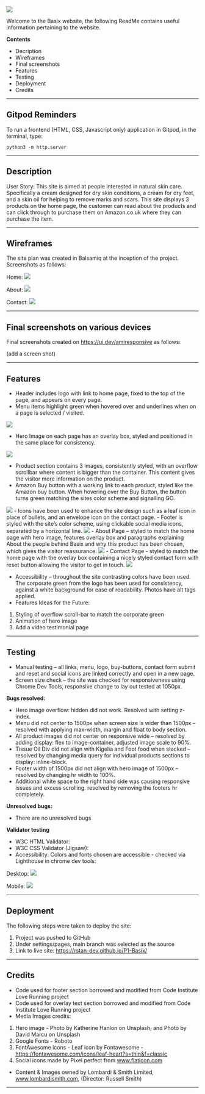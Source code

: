 <img src="assets/images/basix-green-logo.jpg">

Welcome to the Basix website, the following ReadMe contains useful information pertaining to the website.

**Contents**
 - Decription
 - Wireframes
 - Final screenshots
 - Features
 - Testing
 - Deployment
 - Credits


------

## Gitpod Reminders

To run a frontend (HTML, CSS, Javascript only) application in Gitpod, in the terminal, type:

`python3 -m http.server`

------

## Description

User Story:  This site is aimed at people interested in natural skin care. Specifically a cream designed for dry skin conditions, a cream for dry feet, and a skin oil for helping to remove marks and scars.  This site displays 3 products on the home page, the customer can read about the products and can click through to purchase them on Amazon.co.uk where they can purchase the item.


------

## Wireframes

The site plan was created in Balsamiq at the inception of the project.  Screenshots as follows:

Home:
<img src="assets/readme-images/w-f-basix-home-page.png">

About:
<img src="assets/readme-images/w-f-basix-about-page.png">

Contact:
<img src="assets/readme-images/w-f-basix-contact-page.png">

------

## Final screenshots on various devices

Final screenshots created on https://ui.dev/amiresponsive as follows:

(add a screen shot)

------

## Features

- Header includes logo with link to home page, fixed to the top of the page, and appears on every page.
- Menu items highlight green when hovered over and underlines when on a page is selected / visited.
<img src="assets/readme-images/header.jpg">

- Hero Image on each page has an overlay box, styled and positioned in the same place for consistency.
<img src="assets/readme-images/overlay-text-box.jpg">

- Product section contains 3 images, consistently styled, with an overflow scrollbar where content is bigger than the container.  This content gives the visitor more information on the product.  
- Amazon Buy button with a working link to each product, styled like the Amazon buy button.  When hovering over the Buy Button, the button turns green matching the sites color scheme and signalling GO.
<img src="assets/readme-images/product-section.jpg">
- Icons have been used to enhance the site design such as a leaf icon in place of bullets, and an envelope icon on the contact page.
- Footer is styled with the site’s color scheme, using clickable social media icons, separated by a horizontal line.
<img src="assets/readme-images/footer-section.jpg">
- About Page – styled to match the home page with hero image, features overlay box and paragraphs explaining About the people behind Basix and why this product has been chosen, which gives the visitor reassurance.
<img src="assets/readme-images/about-page.jpg">
- Contact Page - styled to match the home page with the overlay box containing a nicely styled contact form with reset button allowing the visitor to get in touch.
<img src="assets/readme-images/contact -page.jpg">

- Accessibility – throughout the site contrasting colors have been used.  The corporate green from the logo has been used for consistency, against a white background for ease of readability.  Photos have alt tags applied.
- Features Ideas for the Future:
1.  Styling of overflow scroll-bar to match the corporate green
2.  Animation of hero image
3.  Add a video testimonial page

------

## Testing

- Manual testing – all links, menu, logo, buy-buttons, contact form submit and reset and social icons are linked correctly and open in a new page.
- Screen size check – the site was checked for responsiveness using Chrome Dev Tools, responsive change to lay out tested at 1050px.

**Bugs resolved:**

- Hero image overflow: hidden did not work.  Resolved with setting z-index.
- Menu did not center to 1500px when screen size is wider than 1500px – resolved with applying max-width, margin and float to body section.
- All product images did not center on responsive wide – resolved by adding display: flex to image-container, adjusted image scale to 90%.
- Tissue Oil Div did not align with Kigelia and Foot food when stacked – resolved by changing media query for individual products sections to display: inline-block.
- Footer width of 1500px did not align with hero image of 1500px – resolved by changing hr width to 100%.
- Additional white space to the right hand side was causing responsive issues and excess scrolling. resolved by removing the footers hr completely.

**Unresolved bugs:**

- There are no unresolved bugs

**Validator testing**

- W3C HTML Validator: 
- W3C CSS Validator (Jigsaw):
- Accessibility: Colors and fonts chosen are accessible - checked via Lighthouse in chrome dev tools:

Desktop:
<img src="assets/readme-images/lighthouse-report-desktop.jpg">

Mobile:
<img src="assets/readme-images/lighthouse-report-mobile.jpg"> 

------

## Deployment

The following steps were taken to deploy the site:

1. Project was pushed to GitHub
2. Under settings/pages, main branch was selected as the source
3. Link to live site: https://rstan-dev.github.io/P1-Basix/

------

## Credits

- Code used for footer section borrowed and modified from Code Institute Love Running project
- Code used for overlay text section borrowed and modified from Code Institute Love Running project
- Media Images credits: 
1. Hero image - Photo by Katherine Hanlon on Unsplash, and Photo by David Marcu on Unsplash
2. Google Fonts - Roboto
3. FontAwesome icons - Leaf icon by Fontawesome - https://fontawesome.com/icons/leaf-heart?s=thin&f=classic
4. Social icons made by Pixel perfect from www.flaticon.com
- Content & Images owned by Lombardi & Smith Limited, www.lombardismith.com, (Director: Russell Smith)


------
